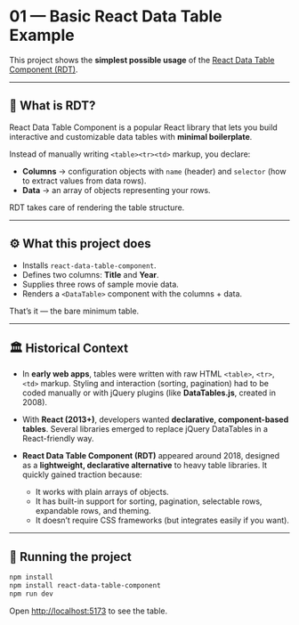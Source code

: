 # 01 — Basic React Data Table Example

This project shows the **simplest possible usage** of the [React Data Table Component (RDT)](https://www.npmjs.com/package/react-data-table-component).

---

## 📖 What is RDT?

React Data Table Component is a popular React library that lets you build interactive and customizable data tables with **minimal boilerplate**.

Instead of manually writing `<table><tr><td>` markup, you declare:

- **Columns** → configuration objects with `name` (header) and `selector` (how to extract values from data rows).
- **Data** → an array of objects representing your rows.

RDT takes care of rendering the table structure.

---

## ⚙️ What this project does

- Installs `react-data-table-component`.
- Defines two columns: **Title** and **Year**.
- Supplies three rows of sample movie data.
- Renders a `<DataTable>` component with the columns + data.

That’s it — the bare minimum table.

---

## 🏛 Historical Context

- In **early web apps**, tables were written with raw HTML `<table>`, `<tr>`, `<td>` markup. Styling and interaction (sorting, pagination) had to be coded manually or with jQuery plugins (like **DataTables.js**, created in 2008).
- With **React (2013+)**, developers wanted **declarative, component-based tables**. Several libraries emerged to replace jQuery DataTables in a React-friendly way.
- **React Data Table Component (RDT)** appeared around 2018, designed as a **lightweight, declarative alternative** to heavy table libraries. It quickly gained traction because:

  - It works with plain arrays of objects.
  - It has built-in support for sorting, pagination, selectable rows, expandable rows, and theming.
  - It doesn’t require CSS frameworks (but integrates easily if you want).

---

## 🚀 Running the project

```bash
npm install
npm install react-data-table-component
npm run dev
```

Open [http://localhost:5173](http://localhost:5173) to see the table.
